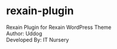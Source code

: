 # rexain-plugin
Rexain Plugin for Rexain WordPress Theme<br>
Author: Uddog<br>
Developed By: IT Nursery
